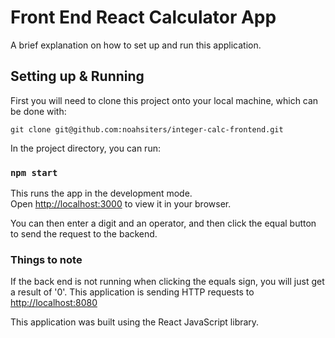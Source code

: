 # Front End React Calculator App
A brief explanation on how to set up and run this application.
## Setting up & Running
First you will need to clone this project onto your local machine, which can be done with:
```
git clone git@github.com:noahsiters/integer-calc-frontend.git
```
In the project directory, you can run:

### `npm start`

This runs the app in the development mode.\
Open [http://localhost:3000](http://localhost:3000) to view it in your browser.

You can then enter a digit and an operator, and then click the equal button to send the request to the backend.

### Things to note

If the back end is not running when clicking the equals sign, you will just get a result of '0'.
This application is sending HTTP requests to [http://localhost:8080](http://localhost:8080)

This application was built using the React JavaScript library.
